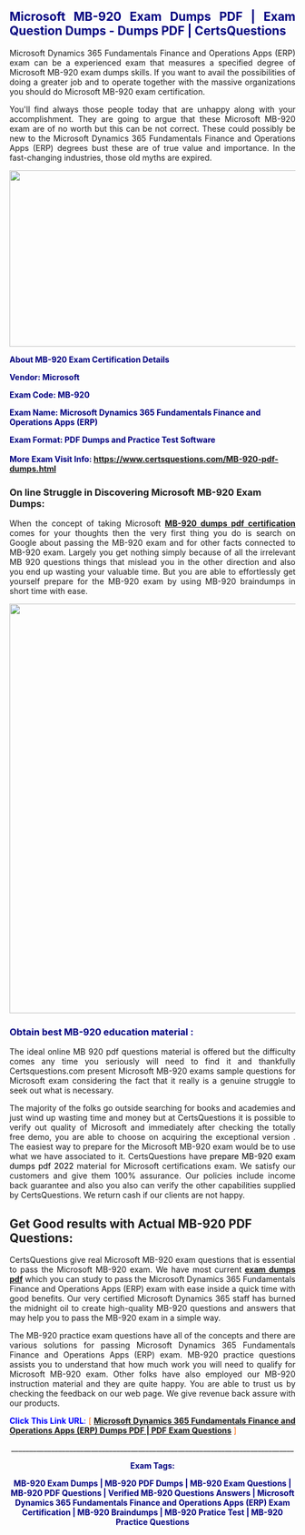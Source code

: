 <h2 style="text-align: justify;"><span style="color: #000080;">Microsoft MB-920 Exam Dumps PDF | Exam Question Dumps - Dumps PDF | CertsQuestions</span></h2>
<p style="text-align: justify;">Microsoft Dynamics 365 Fundamentals Finance and Operations Apps (ERP) exam can be a experienced exam that measures a specified degree of Microsoft  MB-920 exam dumps skills. If you want to avail the possibilities of doing a greater job and to operate together with the massive organizations you should do Microsoft MB-920 exam certification.</p>
<p style="text-align: justify;">You'll find always those people today that are unhappy along with your accomplishment. They are going to argue that these Microsoft  MB-920 exam are of no worth but this can be not correct. These could possibly be new to the Microsoft Dynamics 365 Fundamentals Finance and Operations Apps (ERP) degrees bust these are of true value and importance. In the fast-changing industries, those old myths are expired.</p>
<p><img style="display: block; margin-left: auto; margin-right: auto;" src="https://i.imgur.com/eaP4ae9.png" width="840" height="310" /></p>
<p><span style="color: #000080;"><strong>About MB-920 Exam Certification Details</strong></span></p>
<p><span style="color: #000080;"><strong>Vendor: Microsoft<br /></strong></span></p>
<p><span style="color: #000080;"><strong>Exam Code: MB-920</strong></span></p>
<p><span style="color: #000080;"><strong>Exam Name: Microsoft Dynamics 365 Fundamentals Finance and Operations Apps (ERP)</strong></span></p>
<p><span style="color: #000080;"><strong>Exam Format: PDF Dumps and Practice Test Software<br /><br />More Exam Visit Info: <span style="color: #ff6600;"><a href="https://www.certsquestions.com/MB-920-pdf-dumps.html">https://www.certsquestions.com/MB-920-pdf-dumps.html</a></span></strong></span></p>
<h3>On line Struggle in Discovering Microsoft MB-920 Exam Dumps:</h3>
<p style="text-align: justify;">When the concept of taking Microsoft <a href="https://www.certsquestions.com/MB-920-pdf-dumps.html"><strong> MB-920 dumps pdf certification</strong></a> comes for your thoughts then the very first thing you do is search on Google about passing the MB-920 exam and for other facts connected to MB-920 exam. Largely you get nothing simply because of all the irrelevant MB 920 questions things that mislead you in the other direction and also you end up wasting your valuable time. But you are able to effortlessly get yourself prepare for the MB-920 exam by using MB-920 braindumps in short time with ease.</p>
<p><a href="https://www.certsquestions.com/MB-920-pdf-dumps.html"><img style="display: block; margin-left: auto; margin-right: auto;" src="https://i.imgur.com/pxhoKQ2.png" width="720" /></a></p>
<h3><span style="color: #000080;">Obtain best  MB-920 education material :</span></h3>
<p style="text-align: justify;">The ideal online MB 920 pdf questions material is offered but the difficulty comes any time you seriously will need to find it and thankfully Certsquestions.com present Microsoft MB-920 exams sample questions for Microsoft  exam considering the fact that it really is a genuine struggle to seek out what is necessary.</p>
<p style="text-align: justify;">The majority of the folks go outside searching for books and academies and just wind up wasting time and money but at CertsQuestions it is possible to verify out quality of Microsoft  and immediately after checking the totally free demo, you are able to choose on acquiring the exceptional version . The easiest way to prepare for the Microsoft MB-920 exam would be to use what we have associated to it. CertsQuestions have <span style="color: #000000;">prepare MB-920 exam dumps pdf 2022</span> material for Microsoft certifications exam. We satisfy our customers and give them 100% assurance. Our policies include income back guarantee and also you also can verify the other capabilities supplied by CertsQuestions. We return cash if our clients are not happy.</p>
<h2>Get Good results with Actual MB-920 PDF Questions:</h2>
<p style="text-align: justify;">CertsQuestions give real Microsoft MB-920 exam questions that is essential to pass the Microsoft  MB-920 exam. We have most current<strong>&nbsp;<a href="https://www.certsquestions.com/">exam dumps pdf</a></strong>&nbsp;which you can study to pass the Microsoft Dynamics 365 Fundamentals Finance and Operations Apps (ERP) exam with ease inside a quick time with good benefits. Our very certified Microsoft Dynamics 365 staff has burned the midnight oil to create high-quality MB-920 questions and answers that may help you to pass the MB-920 exam in a simple way.</p>
<p style="text-align: justify;">The MB-920 practice exam questions have all of the concepts and there are various solutions for passing Microsoft Dynamics 365 Fundamentals Finance and Operations Apps (ERP) exam. MB-920 practice questions assists you to understand that how much work you will need to qualify for Microsoft  MB-920 exam. Other folks have also employed our MB-920 instruction material and they are quite happy. You are able to trust us by checking the feedback on our web page. We give revenue back assure with our products.</p>
<p style="text-align: justify;"><span style="color: #0000ff;"><strong>Click This Link URL</strong>:</span> <span style="color: #ff6600;">[ <strong><a href="https://www.certsquestions.com/microsoft-dynamics-365-certification.html">Microsoft Dynamics 365 Fundamentals Finance and Operations Apps (ERP) Dumps PDF | PDF Exam Questions</a></strong> ]</span></p>
<p style="text-align: center;">______________________________________________________________________________</p>
<p style="text-align: center;"><span style="color: #000080;"><strong>Exam Tags:</strong></span></p>
<p style="text-align: center;"><span style="color: #000080;"><strong>MB-920 Exam Dumps | MB-920 PDF Dumps | MB-920 Exam Questions | MB-920 PDF Questions | Verified MB-920 Questions Answers | Microsoft Dynamics 365 Fundamentals Finance and Operations Apps (ERP) Exam Certification | MB-920 Braindumps | MB-920 Pratice Test | MB-920 Practice Questions</strong></span></p>
